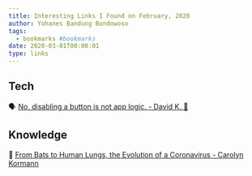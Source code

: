 ```yaml
---
title: Interesting Links I Found on February, 2020
author: Yohanes Bandung Bondowoso
tags:
  - bookmarks #bookmarks
date: 2020-03-01T00:00:01
type: links
---
```


## Tech

🗣 [No, disabling a button is not app logic. - David K. 🎹](https://dev.to/davidkpiano/no-disabling-a-button-is-not-app-logic-598i)

## Knowledge

👃 [From Bats to Human Lungs, the Evolution of a Coronavirus - Carolyn Kormann](https://www.newyorker.com/science/elements/from-bats-to-human-lungs-the-evolution-of-a-coronavirus)

